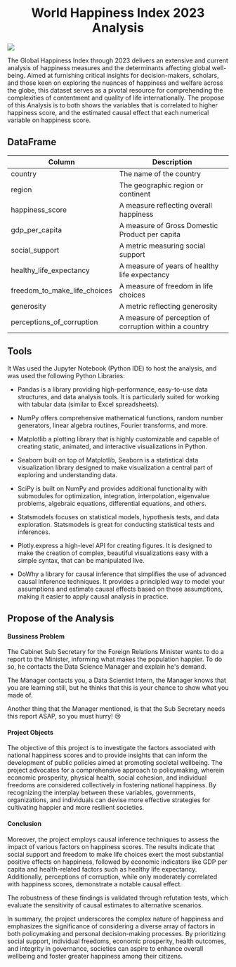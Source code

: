 <h1 align='center'> World Happiness Index 2023 Analysis </h1>

<img src="C:\Users\Davi Samora\Downloads\Default_Create_a_image_to_my_project_that_analysis_what_make_a_2.jpg">


The Global Happiness Index through 2023 delivers an extensive and current analysis of happiness measures and the determinants affecting global well-being. Aimed at furnishing critical insights for decision-makers,
scholars, and those keen on exploring the nuances of happiness and welfare across the globe, 
this dataset serves as a pivotal resource for comprehending the complexities of contentment and quality of life internationally. The propose of this Analysis is to both shows the variables that is correlated to higher happiness score, 
and the estimated causal effect that each numerical variable on happiness score. 

## DataFrame

| Column | Description |
| ----------- | ----------- |
| country | The name of the country |
| region | The geographic region or continent |
| happiness_score | A measure reflecting overall happiness |
| gdp_per_capita | A measure of Gross Domestic Product per capita |
| social_support | A metric measuring social support |
| healthy_life_expectancy | A measure of years of healthy life expectancy |
| freedom_to_make_life_choices | A measure of freedom in life choices |
| generosity | A metric reflecting generosity |
| perceptions_of_corruption | A measure of perception of corruption within a country |

## Tools 

It Was used the Jupyter Notebook (Python IDE) to host the analysis, and was used the following Python Libraries:

- Pandas is a library providing high-performance, easy-to-use data structures, and data analysis tools. It is particularly suited for working with tabular data (similar to Excel spreadsheets).

- NumPy offers comprehensive mathematical functions, random number generators, linear algebra routines, Fourier transforms, and more.

-  Matplotlib a plotting library that is highly customizable and capable of creating static, animated, and interactive visualizations in Python.

- Seaborn built on top of Matplotlib, Seaborn is a statistical data visualization library designed to make visualization a central part of exploring and understanding data.

- SciPy is built on NumPy and provides additional functionality with submodules for optimization, integration, interpolation, eigenvalue problems, algebraic equations, differential equations, and others.

-  Statsmodels focuses on statistical models, hypothesis tests, and data exploration. Statsmodels is great for conducting statistical tests and inferences.

- Plotly.express a high-level API for creating figures. It is designed to make the creation of complex, beautiful visualizations easy with a simple syntax, that can be manipulated live.

- DoWhy a library for causal inference that simplifies the use of advanced causal inference techniques. It provides a principled way to model your assumptions and estimate causal effects based on those assumptions, making it easier to apply causal analysis in practice.



## Propose of the Analysis

#### Bussiness Problem

The Cabinet Sub Secretary for the Foreign Relations Minister wants to do a report to the Minister, informing what makes the population happier. To do so, he contacts the Data Science Manager and explain he's demand.

The Manager contacts you, a Data Scientist Intern, the Manager knows that you are learning still, but he thinks that this is your chance to show what you made of.

Another thing that the Manager mentioned, is that the Sub Secretary needs this report ASAP, so you must hurry! 😢

#### Project Objects

The objective of this project is to investigate the factors associated with national happiness scores and to provide insights that can inform the development of public policies aimed at promoting societal wellbeing. The project advocates for a comprehensive approach to policymaking, wherein economic prosperity, physical health, social cohesion, and individual freedoms are considered collectively in fostering national happiness. By recognizing the interplay between these variables, governments, organizations, and individuals can devise more effective strategies for cultivating happier and more resilient societies.

#### Conclusion

Moreover, the project employs causal inference techniques to assess the impact of various factors on happiness scores. The results indicate that social support and freedom to make life choices exert the most substantial positive effects on happiness, followed by economic indicators like GDP per capita and health-related factors such as healthy life expectancy. Additionally, perceptions of corruption, while only moderately correlated with happiness scores, demonstrate a notable causal effect.

The robustness of these findings is validated through refutation tests, which evaluate the sensitivity of causal estimates to alternative scenarios.

In summary, the project underscores the complex nature of happiness and emphasizes the significance of considering a diverse array of factors in both policymaking and personal decision-making processes. By prioritizing social support, individual freedoms, economic prosperity, health outcomes, and integrity in governance, societies can aspire to enhance overall wellbeing and foster greater happiness among their citizens.
